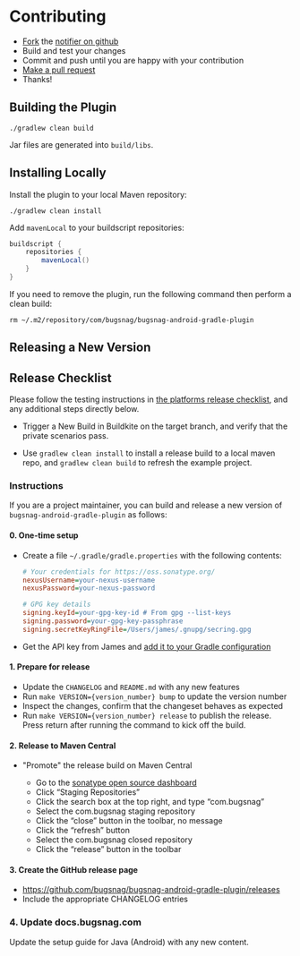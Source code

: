 Contributing
============

-   [Fork](https://help.github.com/articles/fork-a-repo) the [notifier on github](https://github.com/bugsnag/bugsnag-android-gradle-plugin)
-   Build and test your changes
-   Commit and push until you are happy with your contribution
-   [Make a pull request](https://help.github.com/articles/using-pull-requests)
-   Thanks!


Building the Plugin
-------------------
```shell
./gradlew clean build
```

Jar files are generated into `build/libs`.


Installing Locally
------------------

Install the plugin to your local Maven repository:

```shell
./gradlew clean install
```

Add `mavenLocal` to your buildscript repositories:

```groovy
buildscript {
    repositories {
        mavenLocal()
    }
}
```

If you need to remove the plugin, run the following command then perform a clean build:

```shell
rm ~/.m2/repository/com/bugsnag/bugsnag-android-gradle-plugin
```

Releasing a New Version
-----------------------

## Release Checklist
Please follow the testing instructions in [the platforms release checklist](https://github.com/bugsnag/platforms-release-checklist/blob/master/README.md), and any additional steps directly below.

- Trigger a New Build in Buildkite on the target branch, and verify that the private scenarios pass.

- Use `gradlew clean install` to install a release build to a local maven repo, and `gradlew clean build` to refresh the example project.

### Instructions

If you are a project maintainer, you can build and release a new version of
`bugsnag-android-gradle-plugin` as follows:

#### 0. One-time setup

-   Create a file `~/.gradle/gradle.properties` with the following contents:

    ```ini
    # Your credentials for https://oss.sonatype.org/
    nexusUsername=your-nexus-username
    nexusPassword=your-nexus-password

    # GPG key details
    signing.keyId=your-gpg-key-id # From gpg --list-keys
    signing.password=your-gpg-key-passphrase
    signing.secretKeyRingFile=/Users/james/.gnupg/secring.gpg
    ```
-   Get the API key from James and [add it to your Gradle configuration](https://plugins.gradle.org/docs/submit)

#### 1. Prepare for release

- Update the `CHANGELOG` and `README.md` with any new features
- Run `make VERSION={version_number} bump` to update the version number
- Inspect the changes, confirm that the changeset behaves as expected
- Run `make VERSION={version_number} release` to publish the release. Press
  return after running the command to kick off the build.

#### 2. Release to Maven Central

-   "Promote" the release build on Maven Central

    - Go to the [sonatype open source dashboard](https://oss.sonatype.org/index.html#stagingRepositories)
    - Click “Staging Repositories”
    - Click the search box at the top right, and type “com.bugsnag”
    - Select the com.bugsnag staging repository
    - Click the “close” button in the toolbar, no message
    - Click the “refresh” button
    - Select the com.bugsnag closed repository
    - Click the “release” button in the toolbar

#### 3. Create the GitHub release page

- https://github.com/bugsnag/bugsnag-android-gradle-plugin/releases
- Include the appropriate CHANGELOG entries

### 4. Update docs.bugsnag.com

Update the setup guide for Java (Android) with any new content.
